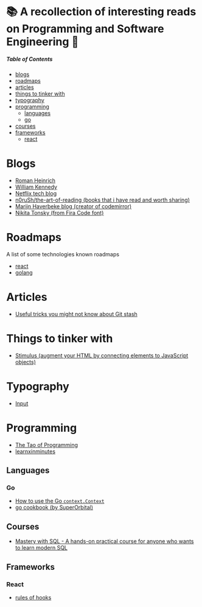 # 📚 A recollection of interesting reads on Programming and Software Engineering 🔖

##### Table of Contents  

- [blogs](#blogs)
- [roadmaps](#roadmaps)
- [articles](#articles)
- [things to tinker with](#things-to-tinker-with)
- [typography](#typography)
- [programming](#programming)
  - [languages](#languages)
  - [go](#go)
- [courses](#courses)
- [frameworks](#frameworks)
  - [react](#react)


# Blogs

- [Roman Heinrich](http://devopsbox.es/)
- [William Kennedy](https://www.ardanlabs.com/blog/)
- [Netflix tech blog](https://medium.com/netflix-techblog)
- [n0ruSh/the-art-of-reading (books that i have read and worth sharing)](https://github.com/n0ruSh/the-art-of-reading)
- [Marijn Haverbeke blog (creator of codemirror)](http://marijnhaverbeke.nl)
- [Nikita Tonsky (from Fira Code font)](https://tonsky.me/)

# Roadmaps

A list of some technologies known roadmaps

- [react](https://reactjs.org/blog/2018/11/27/react-16-roadmap.html)
- [golang](https://github.com/golang/go/milestones)

# Articles

- [Useful tricks you might not know about Git stash
](https://www.freecodecamp.org/news/useful-tricks-you-might-not-know-about-git-stash-e8a9490f0a1a/)

# Things to tinker with

- [Stimulus (augment your HTML by connecting elements to JavaScript objects)](https://stimulusjs.org/handbook/introduction)

# Typography

- [Input](https://input.fontbureau.com/)

# Programming

- [The Tao of Programming](http://www.mit.edu/~xela/tao.html)
- [learnxinminutes](https://learnxinyminutes.com)

## Languages

### Go

- [How to use the Go `context.Context`](https://medium.com/@cep21/how-to-correctly-use-context-context-in-go-1-7-8f2c0fafdf39)
- [go cookbook (by SuperOrbital)](https://golangcookbook.com/)

## Courses

- [Mastery with SQL - A hands-on practical course for anyone who wants to learn modern SQL
](https://www.masterywithsql.com/)

## Frameworks

### React

- [rules of hooks](https://reactjs.org/docs/hooks-rules.html)
